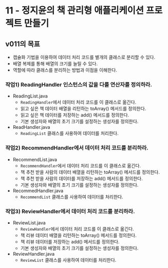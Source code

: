 # 11 - 정지윤의 책 관리형 애플리케이션 프로젝트 만들기

## v011의 목표

- 캡슐화 기법을 이용하여 데이터 처리 코드를 별개의 클래스로 분리할 수 있다.
- 배열 복제를 통해 배열의 크기를 늘릴 수 있다.
- 역할에 따라 클래스를 분리하는 방법과 이점을 이해한다. 


### 작업1) ReadingHandler 인스턴스의 값을 다룰 연산자를 정의하라.

- ReadingList.java
    - `ReadingHandler`에서 데이터 처리 코드를 이 클래스로 옮긴다.
    - 읽고 싶은 책 데이터 배열을 리턴하는 toArray() 메서드를 정의한다.
    - 읽고 싶은 책  데이터를 저장하는 add() 메서드를 정의한다.
    - 기본 생성자와 배열의 초기 크기를 설정하는 생성자를 정의한다. 
- ReadHandler.java
    - `ReadingList` 클래스를 사용하여 데이터를 처리한다.


### 작업2) RecommendHandler에서 데이터 처리 코드를 분리하라.

- RecommendList.java
    - `RecommendHandler`에서 데이터 처리 코드를 이 클래스로 옮긴다.
    - 책 추천 받을 사람의 데이터 배열을 리턴하는 toArray() 메서드를 정의한다.
    - 책 추천 받을 사람의 데이터를 저장하는 add() 메서드를 정의한다.
    - 기본 생성자와 배열의 초기 크기를 설정하는 생성자를 정의한다. 
- RecommedHandler.java
    - `RecommendList` 클래스를 사용하여 데이터를 처리한다.


### 작업3) ReviewHandler에서 데이터 처리 코드를 분리하라.

- ReviewList.java
    - `ReviewHandler`에서 데이터 처리 코드를 이 클래스로 옮긴다.
    - 책 리뷰 데이터 배열을 리턴하는 toArray() 메서드를 정의한다.
    - 책 리뷰 데이터를 저장하는 add() 메서드를 정의한다.
    - 기본 생성자와 배열의 초기 크기를 설정하는 생성자를 정의한다.
- ReviewHandler.java
    - `ReviewList` 클래스를 사용하여 데이터를 처리한다.

